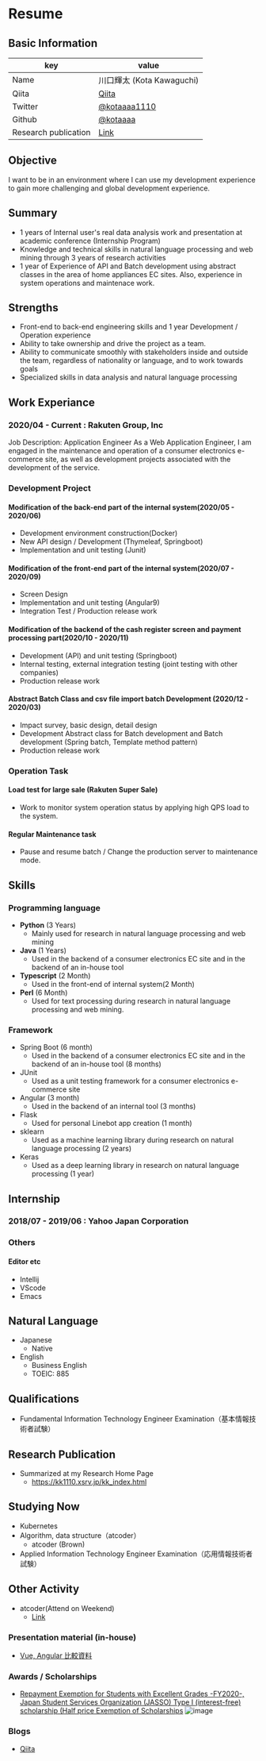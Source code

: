 # **Resume**

## **Basic Information**

|key|value|
|---|-----|
|Name|川口輝太 (Kota Kawaguchi)|
|Qiita|[Qiita](https://qiita.com/kotaaaa)|
|Twitter|[@kotaaaa1110](https://twitter.com/kotaaaa1110)|
|Github|[@kotaaaa](https://github.com/kotaaaa)|
|Research publication|[Link](https://kk1110.xsrv.jp/kk_index.html)|

## **Objective**
I want to be in an environment where I can use my development experience to gain more challenging and global development experience.

## **Summary**
- 1 years of Internal user's real data analysis work and presentation at academic conference (Internship Program)
- Knowledge and technical skills in natural language processing and web mining through 3 years of research activities
- 1 year of Experience of API and Batch development using abstract classes in the area of home appliances EC sites. Also, experience in system operations and maintenace work.

## **Strengths**
- Front-end to back-end engineering skills and 1 year Development / Operation experience
- Ability to take ownership and drive the project as a team.
- Ability to communicate smoothly with stakeholders inside and outside the team, regardless of nationality or language, and to work towards goals
- Specialized skills in data analysis and natural language processing

## **Work Experiance**

### 2020/04 - Current : **Rakuten Group, Inc**

Job Description: Application Engineer
As a Web Application Engineer, I am engaged in the maintenance and operation of a consumer electronics e-commerce site, as well as development projects associated with the development of the service.

### **Development Project**
#### Modification of the back-end part of the internal system(2020/05 - 2020/06)
- Development environment construction(Docker)
- New API design / Development (Thymeleaf, Springboot)
- Implementation and unit testing (Junit)

#### Modification of the front-end part of the internal system(2020/07 - 2020/09)
- Screen Design
- Implementation and unit testing (Angular9)
- Integration Test / Production release work

#### Modification of the backend of the cash register screen and payment processing part(2020/10 - 2020/11)
- Development (API) and unit testing (Springboot)
- Internal testing, external integration testing (joint testing with other companies)
- Production release work

#### Abstract Batch Class and csv file import batch Development (2020/12 - 2020/03)
- Impact survey, basic design, detail design
- Development Abstract class for Batch development and Batch development (Spring batch, Template method pattern)
- Production release work 

### **Operation Task**
#### Load test for large sale (Rakuten Super Sale)
- Work to monitor system operation status by applying high QPS load to the system.
#### Regular Maintenance task
- Pause and resume batch / Change the production server to maintenance mode.


## **Skills**
### Programming language
- **Python** (3 Years)
  -  Mainly used for research in natural language processing and web mining
- **Java** (1 Years)
   - Used in the backend of a consumer electronics EC site and in the backend of an in-house tool 
- **Typescript** (2 Month)
  - Used in the front-end of internal system(2 Month)
- **Perl** (6 Month)
  - Used for text processing during research in natural language processing and web mining.

### Framework
- Spring Boot (6 month)
  - Used in the backend of a consumer electronics EC site and in the backend of an in-house tool (8 months)
- JUnit
  - Used as a unit testing framework for a consumer electronics e-commerce site
- Angular (3 month)
  - Used in the backend of an internal tool (3 months)
- Flask
  - Used for personal Linebot app creation (1 month)
- sklearn
  - Used as a machine learning library during research on natural language processing (2 years)
- Keras
  - Used as a deep learning library in research on natural language processing (1 year)

## **Internship**
### 2018/07 - 2019/06 : Yahoo Japan Corporation

### **Others**

#### Editor etc
- Intellij
- VScode
- Emacs

## Natural Language
- Japanese
  - Native
- English
  - Business English
  - TOEIC: 885 

## Qualifications
- Fundamental Information Technology Engineer Examination（基本情報技術者試験）

## Research Publication
- Summarized at my Research Home Page
  - https://kk1110.xsrv.jp/kk_index.html

## Studying Now
- Kubernetes
- Algorithm, data structure（atcoder）
  - atcoder (Brown)
- Applied Information Technology Engineer Examination（応用情報技術者試験）

<!-- ## 課外活動 -->

<!-- ### 社外プロジェクト -->
<!-- * [運営に携わっているコミュニティ](そのコミュニティのconnpassやカンファレンスページのリンクとか) -->
<!-- * [副業で携わっているサービス](そのサービスのランディングページのリンクとか) -->

## Other Activity
- atcoder(Attend on Weekend)
  - [Link](https://atcoder.jp/users/kotakota1110)

### Presentation material (in-house)
* [Vue, Angular 比較資料](https://docs.google.com/presentation/d/1h_P7dhnW3S0hDDh1SePlVg5xgqcNsKFr04HTVTySlzo/edit?usp=sharing)

### Awards / Scholarships
* [Repayment Exemption for Students with Excellent Grades -FY2020-, Japan Student Services Organization (JASSO) Type I (interest-free) scholarship (Half price Exemption of Scholarships](https://www.jasso.go.jp/shogakukin/taiyochu/gyosekimenjyo/index.html)
![image](https://user-images.githubusercontent.com/25422441/103165140-4a401380-4857-11eb-907d-457b28af81c6.png)

### Blogs
* [Qiita](https://qiita.com/kotaaaa)
